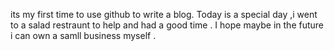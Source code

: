 its my first time to use github to write a blog.
Today is a special day ,i went to a salad restraunt to help and had a good time .
I hope maybe in the future i can own a samll business myself .
